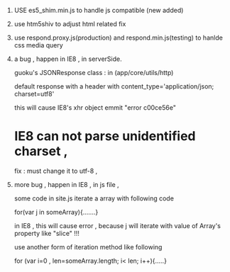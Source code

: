 1. USE es5_shim.min.js to handle js compatible (new added)
2. use htm5shiv to adjust html related fix  
3. use respond.proxy.js(production) and respond.min.js(testing) to hanlde css media query

4. a bug , happen in IE8 , in serverSide. 

   guoku's JSONResponse class : in (app/core/utils/http)
   
   default response with a header with content_type='application/json; charset=utf8'
   
   this will cause IE8's xhr object emmit "error c00ce56e"
   
   IE8 can not parse unidentified charset , 
   ====================================
   fix : must change it to utf-8 ,
   
5. more bug , happen in IE8 , in js file ,

   some code in site.js iterate a array with following code
   
   for(var j in someArray){.......}
   
   in IE8 , this will cause error ,
   because j will iterate with value of Array's property like "slice" !!!
   
   use another form of iteration method like following 
   
   for (var i=0 , len=someArray.length; i< len; i++){.....}
   
   
  
